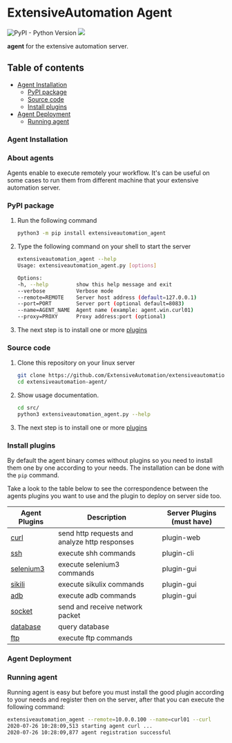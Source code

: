 # ExtensiveAutomation Agent

![PyPI - Python Version](https://img.shields.io/pypi/pyversions/extensiveautomation-agent)
![](https://github.com/ExtensiveAutomation/extensiveautomation-agent/workflows/Python%20Package/badge.svg)

**agent** for the extensive automation server. 

## Table of contents
* [Agent Installation](#agent-installation)
	* [PyPI package](#pypi-package)
	* [Source code](#source-code)
	* [Install plugins](#install-plugins)
* [Agent Deployment](#agent-deployment)   
    * [Running agent](#running-agent)

### Agent Installation

### About agents

Agents enable  to execute remotely your workflow. It's can be useful on some cases
to run them from different machine that your extensive automation server.

### PyPI package

1. Run the following command

    ```bash
    python3 -m pip install extensiveautomation_agent
    ```
    
2. Type the following command on your shell to start the server

    ```bash
    extensiveautomation_agent --help
    Usage: extensiveautomation_agent.py [options]

    Options:
    -h, --help         show this help message and exit
    --verbose          Verbose mode
    --remote=REMOTE    Server host address (default=127.0.0.1)
    --port=PORT        Server port (optional default=8083)
    --name=AGENT_NAME  Agent name (example: agent.win.curl01)
    --proxy=PROXY      Proxy address:port (optional)
    ```
    
3. The next step is to install one or more [plugins](#install-plugins)

### Source code
 
1. Clone this repository on your linux server

    ```bash
    git clone https://github.com/ExtensiveAutomation/extensiveautomation-agent.git
    cd extensiveautomation-agent/
    ```

2. Show usage documentation.

    ```bash
    cd src/
    python3 extensiveautomation_agent.py --help
    ```
    
3. The next step is to install one or more [plugins](#install-plugins)


### Install plugins

By default the agent binary comes without plugins so you need 
to install them one by one according to your needs. 
The installation can be done with the `pip` command. 

Take a look to the table below to see the correspondence
between the agents plugins you want to use and the plugin to deploy on server side too.

| Agent Plugins | Description | Server Plugins (must have) |
| ------------- | ------------- | ------------- |
| [curl](https://github.com/ExtensiveAutomation/extensiveautomation-agent-curl) | send http requests and analyze http responses | plugin-web |
| [ssh](https://github.com/ExtensiveAutomation/extensiveautomation-agent-ssh) | execute shh commands | plugin-cli |
| [selenium3](https://github.com/ExtensiveAutomation/extensiveautomation-agent-selenium3) | execute selenium3 commands | plugin-gui |
| [sikili](https://github.com/ExtensiveAutomation/extensiveautomation-agent-sikulix) | execute sikulix commands | plugin-gui |
| [adb](https://github.com/ExtensiveAutomation/extensiveautomation-agent-adb) | execute adb commands | plugin-gui |
| [socket](https://github.com/ExtensiveAutomation/extensiveautomation-agent-socket) | send and receive network packet |  |
| [database](https://github.com/ExtensiveAutomation/extensiveautomation-agent-database) | query database | |
| [ftp](https://github.com/ExtensiveAutomation/extensiveautomation-agent-ftp) | execute ftp commands |  |


### Agent Deployment

### Running agent

Running agent is easy but before you must install the good plugin according to your needs and 
register then on the server, after that you can execute the following command:

```bash
extensiveautomation_agent --remote=10.0.0.100 --name=curl01 --curl
2020-07-26 10:28:09,513 starting agent curl ...
2020-07-26 10:28:09,877 agent registration successful
```
